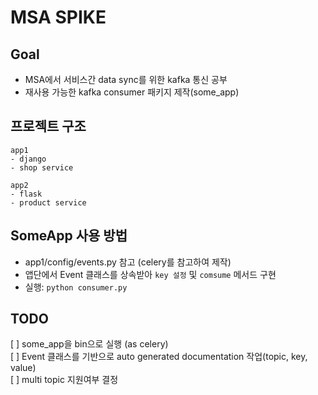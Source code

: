 # MSA SPIKE

## Goal  
- MSA에서 서비스간 data sync를 위한 kafka 통신 공부
- 재사용 가능한 kafka consumer 패키지 제작(some_app)

## 프로젝트 구조
```
app1
- django
- shop service

app2
- flask
- product service
```

## SomeApp 사용 방법
- app1/config/events.py 참고 (celery를 참고하여 제작)
- 앱단에서 Event 클래스를 상속받아 `key 설정` 및 `comsume` 메서드 구현
- 실행: `python consumer.py`


## TODO
[ ] some_app을 bin으로 실행 (as celery)  
[ ] Event 클래스를 기반으로 auto generated documentation 작업(topic, key, value)  
[ ] multi topic 지원여부 결정
